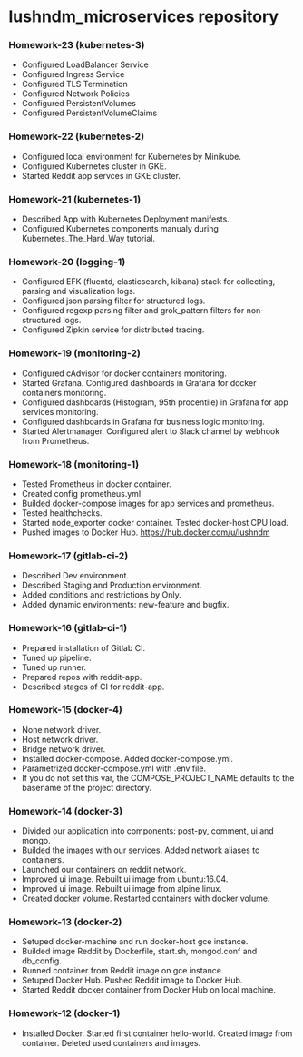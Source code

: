 # lushndm_microservices repository

### Homework-23 (kubernetes-3)
 - Configured LoadBalancer Service
 - Configured Ingress Service
 - Configured TLS Termination
 - Configured Network Policies
 - Configured PersistentVolumes
 - Configured PersistentVolumeClaims

### Homework-22 (kubernetes-2)
 - Configured local environment for Kubernetes by Minikube.
 - Configured Kubernetes cluster in GKE.
 - Started Reddit app servces in GKE cluster.

### Homework-21 (kubernetes-1)
 - Described App with Kubernetes Deployment manifests.
 - Configured Kubernetes components manualy during Kubernetes_The_Hard_Way tutorial.

### Homework-20 (logging-1)
 - Configured EFK (fluentd, elasticsearch, kibana) stack for collecting, parsing and visualization logs.
 - Configured json parsing filter for structured logs.
 - Configured regexp parsing filter and grok_pattern filters for non-structured logs.
 - Configured Zipkin service for distributed tracing.

### Homework-19 (monitoring-2)
 - Configured cAdvisor for docker containers monitoring.
 - Started Grafana. Configured dashboards in Grafana for docker containers monitoring.
 - Configured dashboards (Histogram, 95th procentile) in Grafana for app services monitoring.
 - Configured dashboards in Grafana for business logic monitoring.
 - Started Alertmanager. Configured alert to Slack channel by webhook from Prometheus.

### Homework-18 (monitoring-1)
 - Tested Prometheus in docker container.
 - Created config prometheus.yml
 - Builded docker-compose images for app services and prometheus.
 - Tested healthchecks.
 - Started node_exporter docker container. Tested docker-host CPU load.
 - Pushed images to Docker Hub. https://hub.docker.com/u/lushndm

### Homework-17 (gitlab-ci-2)
 - Described Dev environment.
 - Described Staging and Production environment.
 - Added conditions and restrictions by Only.
 - Added dynamic environments: new-feature and bugfix.

### Homework-16 (gitlab-ci-1)
 - Prepared installation of Gitlab CI.
 - Tuned up pipeline.
 - Tuned up runner.
 - Prepared repos with reddit-app.
 - Described stages of CI for reddit-app.

### Homework-15 (docker-4)
 - None network driver.
 - Host network driver.
 - Bridge network driver.
 - Installed docker-compose. Added docker-compose.yml.
 - Parametrized docker-compose.yml with .env file.
 - If you do not set this var, the COMPOSE_PROJECT_NAME defaults to the basename of the project directory.

### Homework-14 (docker-3)
 - Divided our application into components: post-py, comment, ui and mongo.
 - Builded the images with our services. Added network aliases to containers.
 - Launched our containers on reddit network.
 - Improved ui image. Rebuilt ui image from ubuntu:16.04.
 - Improved ui image. Rebuilt ui image from alpine linux.
 - Created docker volume. Restarted containers with docker volume.

### Homework-13 (docker-2)
 - Setuped docker-machine and run docker-host gce instance.
 - Builded image Reddit by Dockerfile, start.sh, mongod.conf and db_config.
 - Runned container from Reddit image on gce instance.
 - Setuped Docker Hub. Pushed Reddit image to Docker Hub.
 - Started Reddit docker container from Docker Hub on local machine.

### Homework-12 (docker-1)
 - Installed Docker. Started first container hello-world. Created image from container. Deleted used containers and images.
